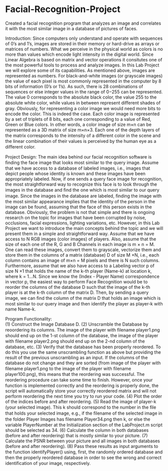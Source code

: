 # Facial-Recognition-Project
Created a facial recognition program that analyzes an image and correlates it with the most similar image in a database of pictures of faces.

Introduction: Since computers only understand and operate with sequences of 0’s and 1’s, images are stored in their memory or hard-drive as arrays or matrices of numbers. What we perceive in the physical world as colors is no more than values which encode light intensity in the digital world. Since Linear Algebra is based on matrix and vector operations it consitutes one of the most powerful tools to process and analyze images. In this Lab Project we will explore some of its capabilities. As mentioned above, images are represented as numbers. For black-and-white images (or grayscale images) the value of each pixel is most commonly represented in the computer by 8 bits of information (0’s or 1’s). As such, there is 28 combinations of sequences or else integer values in the range of 0−255 can be represented. The value 0 corresponds to the absolute black color, the value 255 to the absolute white color, while values in between represent diﬀerent shades of gray. Obviously, for representing a color image we would need more bits to encode the color. This is indeed the case. Each color image is represented by a set of triplets of 8 bits, each one corresponding to a value of Red, Green or Blue colors. In other words, a color image of size m×n can be represented as a 3D matrix of size m×n×3. Each one of the depth layers of the matrix corresponds to the intensity of a diﬀerent color in the scene and the linear combination of their values is perceived by the human eye as a diﬀerent color. 

Project Design: The main idea behind our facial recognition software is ﬁnding the face image that looks most similar to the query image. Assume that we have access to a database of labeled images, i.e., images that depict people whose identity is known and these images have been appropriately labeled. Now, if one sends a query face image for recognition, the most straightforward way to recognize this face is to look through the images in the database and ﬁnd the one which is most similar to our query image. Since the images in the database are labeled, ﬁnding the image with the most similar appearance implies that the identity of the person in the image can be found, assuming that the face of this person exists in the database. Obviously, the problem is not that simple and there is ongoing research on the topic for images that have been corrupted by noise, occlusions, facial expressions, lighting variations, etc. However, in this Lab Project we want to introduce the main concepts behind the topic and we will present them in a simple and straightforward way. Assume that we have access to N RGB images (color images) of players. Also, assume that the size of each one of the R, G and B Channels in each image is m × n = M. One can read these images, convert them to grayscale, vectorize them and store them in the columns of a matrix (database) D of size M ×N, i.e., each column contains an image of m×n = M pixels and there is N such columns. Furthermore, assume that we also have access to a Labeling vector p of size N ×1 that holds the name of the k-th player (Name-k) at location k, where k = 1...N. Since we know the (Index - Player Name) correspondence in vector p, the easiest way to perform Face Recognition would be to reorder the columns of the database D such that the image of the k-th player is at the k-th column of the matrix D. Then, by sending a query image, we can ﬁnd the column of the matrix D that holds an image which is most similar to our query image and then identify the player as player-k with name Name-k.

Program Functionality:  
  (1) Construct the Image Database D.
  (2) Unscramble the Database by reoordering its columns. The image of the player with ﬁlename player1.png should end up on the 1-st column of the database, the image of the player with ﬁlename player2.png should end up on the 2-nd column of the database, etc.
  (3) Verify that the database has been properly reordered. To do this you use the same unscrambling function as above but providing the result of the previous unscrambling as an input. If the columns of the database do not change and they are sorted (from image of the player with ﬁlename player1.png to the image of the player with ﬁlename player100.png), this means that the reordering was successful. The reordering procedure can take some time to ﬁnish. However, once your function is implemented correctly and the reordering is properly done, the script will automatically store your correctly reordered matrix and will not perform reordering the next time you try to run your code.
(4) Plot the order of the indices before and after reordering.
(5) Read the image of player-k (your selected image). This k should correspond to the number in the ﬁle that holds your selected image, e.g., if the ﬁlename of the selected image in the folder Player Images has ﬁlename Player34.png then k, or else the variable PlayerNumber at the Initialization section of the LabProject.m script should be selected as 34.
(6) Calculate the column in both databases (before and after reordering) that is mostly similar to your picture.
(7) Calculate the PSNR between your picture and all images in both databases (before and after reordering).
(8) Pass these results as input arguments to the function identifyPlayer() using, ﬁrst, the randomly ordered database and then the properly reordered database in order to see the wrong and correct identiﬁcation of your image, respectively.
